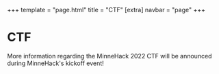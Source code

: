 +++
template = "page.html"
title = "CTF"
[extra]
navbar = "page"
+++

# CTF
More information regarding the MinneHack 2022 CTF will be announced during MinneHack's kickoff event!
<!-- ## We have a winner!
**Someone has already completed the CTF Mini-Hack and earned the top prize**. Don't worry, all hope
is not lost! If you have solved it and you would like a special **MinneHack CTF badge** in luxurious
**Grey PETG**, email acmctf at unown dot me (from the email address that you submitted to the endpoint with the correct flag!) with your physical address before the end of the
hackathon. Offer valid for the Continental US only.

Andrew, the ACM UMN Webmaster, created a super cool MinneHack CTF badge that he wants to print out
and distribute to participants. He used OpenSCAD to design the badges and wrote an equally cool
online STL viewer to let the other ACM UMN officers admire his handiwork.

Since OpenSCAD files are version controllable, **he kept track of all his work with Git**.

<http://ctf.mh.cult.fish>

You're looking for a flag of the format `flag{sample_flag_text}`. _Make sure to include the `flag{}`
text in your submission, otherwise the flag won't be accepted by the backend_. -->

